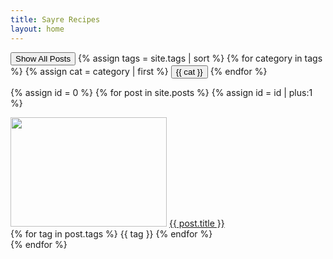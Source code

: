```yaml
---
title: Sayre Recipes
layout: home
---
```

<script type="text/javascript">
  function filterUsingCategory(selectedCategory) {
    var id = 0;
    {% for post in site.posts %}
      var cats = {{ post.tags | jsonify }}

      var postDiv = document.getElementById(++id);
      postDiv.style.display =
        (selectedCategory == 'All' || cats.includes(selectedCategory))
          ? 'unset'
          : 'none';
    {% endfor %}
  }
</script>

<div class="container">
    <div>
    <button id="All" onclick="filterUsingCategory('All')">
        Show All Posts
    </button>
    {% assign tags = site.tags | sort %}
    {% for category in tags %}
    {% assign cat = category | first %}
    <button id="{{ cat }}" onclick="filterUsingCategory(this.id)">
        {{ cat }}
    </button>
    {% endfor %}
    </div>

{% assign id = 0 %}
{% for post in site.posts %}
  {% assign id = id | plus:1 %}
    <div class="post" id="{{id}}">
        <a href="{{ post.link }}"><img src="{{ site.baseurl }}{{ post.img }}" height="175px" width="250px" class="post-img"/></a>
        <a href="{{ post.link }}" class="post-title">{{ post.title }}</a>
        <div class="post-tags">
            {% for tag in post.tags %}
            <span class="post-tag"> {{ tag }} </span>
            {% endfor %}
        </div>
    </div>
{% endfor %}

</div>

